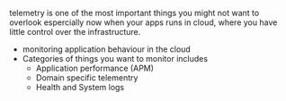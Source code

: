 telemetry is one of the most important things you might not want to overlook espercially now when your apps runs in cloud, where you have little control
over the infrastructure.

 - monitoring application behaviour in the cloud
 - Categories of things you want to monitor includes
      - Application performance (APM)
      - Domain specific telementry 
      - Health and System logs

